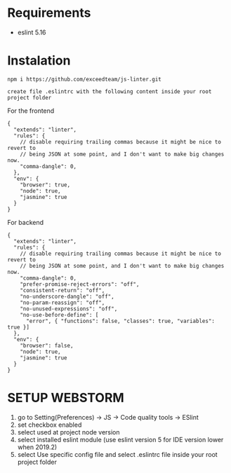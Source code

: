 # Requirements

- eslint 5.16

# Instalation

`npm i https://github.com/exceedteam/js-linter.git`

`create file .eslintrc with the following content inside your root project folder`

For the frontend

```
{
  "extends": "linter",
  "rules": {
    // disable requiring trailing commas because it might be nice to revert to
    // being JSON at some point, and I don't want to make big changes now.
    "comma-dangle": 0,
  },
  "env": {
    "browser": true,
    "node": true,
    "jasmine": true
  }
}
```

For backend

```
{
  "extends": "linter",
  "rules": {
    // disable requiring trailing commas because it might be nice to revert to
    // being JSON at some point, and I don't want to make big changes now.
    "comma-dangle": 0,
    "prefer-promise-reject-errors": "off",
    "consistent-return": "off",
    "no-underscore-dangle": "off",
    "no-param-reassign": "off",
    "no-unused-expressions": "off",
    "no-use-before-define": [
      "error", { "functions": false, "classes": true, "variables": true }]
  },
  "env": {
    "browser": false,
    "node": true,
    "jasmine": true
  }
}
```

# SETUP WEBSTORM

1. go to Setting(Preferences) -> JS -> Code quality tools -> ESlint
2. set checkbox enabled
3. select used at project node version
4. select installed eslint module (use eslint version 5 for IDE version lower when 2019.2)
5. select Use specific config file and select .eslintrc file inside your root project folder
